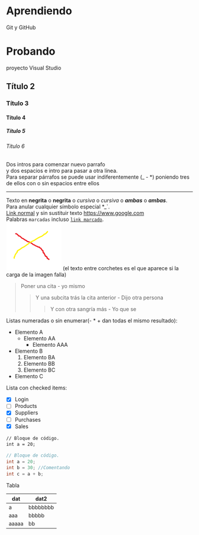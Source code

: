 # Aprendiendo
Git y GitHub

# Probando
proyecto Visual Studio

## Título 2
### Título 3
#### Título 4
##### Título 5
###### Título 6

Dos intros para comenzar nuevo parrafo  
y dos espacios e intro para pasar a otra línea.  
Para separar párrafos se puede usar indiferentemente (_ - *) poniendo tres de ellos con o sin espacios entre ellos
_ _ _
Texto en **negrita** o __negrita__ o *cursiva* o _cursiva_ o ***ambas*** o ___ambas___.  
Para anular cualquier símbolo especial \*\_\`.  
[Link normal](https://www.google.com) y sin sustituir texto <https://www.google.com>  
Palabras `marcadas` incluso [`link marcado`](https://www.google.com).  
![Imagen](.screenshots/Probando.png) (el texto entre corchetes es el que aparece si la carga de la imagen falla)

> Poner una cita - yo mismo
>> Y una subcita trás la cita anterior - Dijo otra persona
>>> Y con otra sangría más - Yo que se

Listas numeradas o sin enumerar(- * + dan todas el mismo resultado):
- Elemento A
  - Elemento AA
    - Elemento AAA
- Elemento B
  1. Elemento BA
  2. Elemento BB
  3. Elemento BC
- Elemento C

Lista con checked items:
- [x] Login
- [ ] Products
- [x] Suppliers
- [ ] Purchases
- [x] Sales

~~~
// Bloque de código.
int a = 20;
~~~
```c#
// Bloque de código.
int a = 20;
int b = 30; //Comentando
int c = a + b;
```
Tabla

|dat|dat2|
|---|---|
|a|bbbbbbbb|
|aaa|bbbbb|
|aaaaa|bb|
